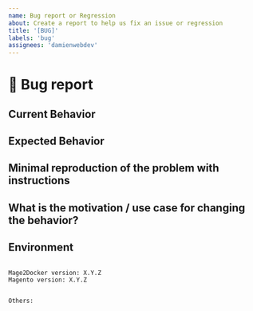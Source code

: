 ```yaml
---
name: Bug report or Regression
about: Create a report to help us fix an issue or regression
title: '[BUG]'
labels: 'bug'
assignees: 'damienwebdev'
---
```


<!--
PLEASE HELP US PROCESS GITHUB ISSUES FASTER BY PROVIDING THE FOLLOWING INFORMATION.

ISSUES MISSING IMPORTANT INFORMATION MAY BE CLOSED WITHOUT INVESTIGATION.
-->

# :bug: Bug report

## Current Behavior
<!-- Describe how the issue manifests. -->


## Expected Behavior
<!-- Describe what the expected behavior is. -->


## Minimal reproduction of the problem with instructions
<!-- Please provide the *STEPS TO REPRODUCE* and if possible a *MINIMAL DEMO* of the problem -->


## What is the motivation / use case for changing the behavior?
<!-- Describe the motivation or the concrete use case. -->


## Environment

<pre><code>
Mage2Docker version: X.Y.Z
Magento version: X.Y.Z 
<!-- Check whether this is still an issue in the most recent Mage2Docker version -->
 
Others:
<!-- Anything else relevant?  Operating system version, IDE, package manager, ... -->
</code></pre>
